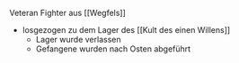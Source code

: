 Veteran Fighter aus [[Wegfels]]
+ losgezogen zu dem Lager des [[Kult des einen Willens]]
	+ Lager wurde verlassen 
	+ Gefangene wurden nach Osten abgeführt